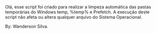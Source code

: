 
Olá, esse script foi criado para realizar a limpeza automática das pastas temporárias do Windows temp, %temp% e Prefetch.
A execução deste script não afeta ou altera qualquer arquivo do Sistema Operacional.

By: Wanderson Silva.
